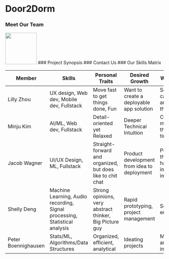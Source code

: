 # Door2Dorm
### Meet Our Team
<img src="https://github.com/StanfordCS194/Team12/tree/main/assets/images/profilepic.jpg" height="100" width="100">
### Project Synopsis
### Contact Us
### Our Skills Matrix

Member | Skills | Personal Traits | Desired Growth | Weaknesses
--- | --- | --- | --- | ---
Lilly Zhou | UX design, Web dev, Mobile dev, Fullstack | Move fast to get things done, Fun | Want to create a deployable app solution | Sometimes I can't articulate my thoughts
Minju Kim | AI/ML, Web dev, Fullstack | Detail-oriented yet Relaxed | Deeper Technical Intuition | Could be more thorough at times
Jacob Wagner | UI/UX Design, ML, Fullstack | Straight-forward and organized, but does like to chit chat | Product development from idea to deployment | Put things off that don't have immediate impact
Shelly Deng | Machine Learning, Audio recording, Signal processing, Statistical analysis | Strong opinions, very abstract thinker, Big PIcture guy | Rapid prototyping, project management | Sensitive to environments
Peter Boennighausen | Stats/ML, Algorithms/Data Structures | Organized, efficient, analytical | Ideating projects | Managing and working in teams
